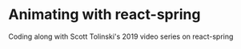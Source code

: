 # Animating with react-spring

Coding along with Scott Tolinski's 2019 video series on react-spring
